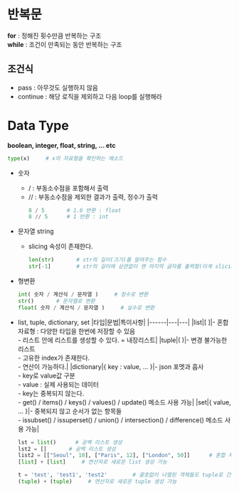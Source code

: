 # 반복문
**for** : 정해진 횟수만큼 반복하는 구조  
**while** : 조건이 만족되는 동안 반복하는 구조

## 조건식
- pass : 아무것도 실행하지 않음
- continue : 해당 로직을 제외하고 다음 loop를 실행해라

# Data Type
**boolean, integer, float, string, ... etc**
```python
type(x)     # x의 자료형을 확인하는 메소드
```
- 숫자
    - / : 부동소수점을 포함해서 출력
    - // : 부동소수점을 제외한 결과가 출력, 정수가 출력
        ```python
        8 / 5       # 1.6 반환 : float
        8 // 5      # 1 반환 : int
        ```
- 문자열 string
    - slicing 속성이 존재한다.
        ```python
        len(str)       # str의 길이(크기)를 알려주는 함수
        str[-1]        # str의 길이에 상관없이 맨 마지막 글자를 출력함(이게 slicing 속성이다.)
        ```

- 형변환
    ```python
    int( 숫자 / 계산식 / 문자열 )     # 정수로 변환
    str()       # 문자열로 변환
    float( 숫자 / 계산식 / 문자열 )     # 실수로 변환
    ```

- list, tuple, dictionary, set
    |타입|문법|특이사항|
    |------|---|---|
    |list|[ ]|- 혼합 자료형 : 다양한 타입을 한번에 저장할 수 있음<br>- 리스트 안에 리스트를 생성할 수 있다. = 내장리스트|
    |tuple|( )|- 변경 불가능한 리스트<br>- 고유한 index가 존재한다.<br>- 연산이 가능하다.|
    |dictionary|{ key : value, ... }|- json 포멧과 흡사<br>- key로 value값 구분<br>- value : 실제 사용되는 데이터<br>- key는 중복되지 않는다.<br>- get() / items() / keys() / values() / update() 메소드 사용 가능|
    |set|{ value, ... }|- 중복되지 않고 순서가 없는 항목들<br>- issubset() / issuperset() / union() / intersection() / difference() 메소드 사용 가능|

    ```python
    lst = list()      # 공백 리스트 생성
    lst2 = []       # 공백 리스트 생성
    list2 = [["Seoul", 10], ["Paris", 12], ["London", 50]]      # 혼합 자료형, 내장 리스트
    [list] + [list]     # 연산자로 새로운 list 생성 가능

    t = 'test', 'test1', 'test2'        # 괄호없이 나열된 객체들도 tuple로 간주
    (tuple) + (tuple)     # 연산자로 새로운 tuple 생성 가능
    ```